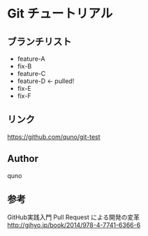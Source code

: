 # Git チュートリアル

## ブランチリスト

 - feature-A
 - fix-B
 - feature-C
 - feature-D <- pulled!
 - fix-E
 - fix-F

## リンク
https://github.com/quno/git-test

## Author
quno

## 参考
GitHub実践入門 Pull Request による開発の変革  
http://gihyo.jp/book/2014/978-4-7741-6366-6

